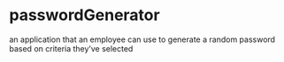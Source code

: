 # passwordGenerator
an application that an employee can use to generate a random password based on criteria they’ve selected

